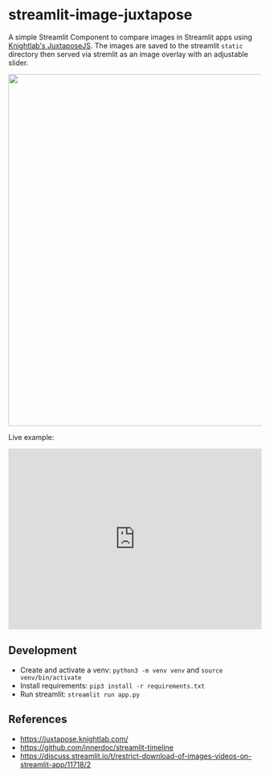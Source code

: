 # streamlit-image-juxtapose
A simple Streamlit Component to compare images in Streamlit apps using [Knightlab's JuxtaposeJS](https://juxtapose.knightlab.com/). The images are saved to the streamlit `static` directory then served via stremlit as an image overlay with an adjustable slider.

<p align="center">
<img src="https://github.com/robmarkcole/streamlit-image-juxtapose/blob/main/usage.png" width="700">
</p>

Live example:

<div class="iframe-container">
    <iframe frameborder="0" class="juxtapose" width="100%" height="360" src="https://cdn.knightlab.com/libs/juxtapose/latest/embed/index.html?uid=a8a68540-c5b0-11eb-b7bf-95443c729a29"></iframe>
</div>

## Development
* Create and activate a venv: `python3 -m venv venv` and `source venv/bin/activate`
* Install requirements: `pip3 install -r requirements.txt`
* Run streamlit: `streamlit run app.py`

## References
- https://juxtapose.knightlab.com/
- https://github.com/innerdoc/streamlit-timeline
- https://discuss.streamlit.io/t/restrict-download-of-images-videos-on-streamlit-app/11718/2